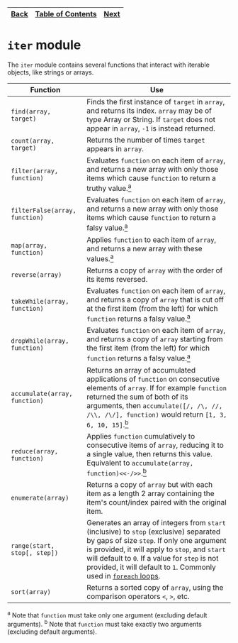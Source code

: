 [Back](14stdcollections.md) | [Table of Contents](../README.md#table-of-contents) | [Next](16stdmath.md)
---                         | ---                                                 | ---

# `iter` module

The `iter` module contains several functions that interact with iterable objects, like strings or arrays.

Function                       | Use
---                            | ---
`find(array, target)`          | Finds the first instance of `target` in `array`, and returns its index. `array` may be of type Array or String. If `target` does not appear in `array`, `-1` is instead returned.
`count(array, target)`         | Returns the number of times `target` appears in `array`.
`filter(array, function)`      | Evaluates `function` on each item of `array`, and returns a new array with only those items which cause `function` to return a truthy value.[<sup>a</sup>](#note-a)
`filterFalse(array, function)` | Evaluates `function` on each item of `array`, and returns a new array with only those items which cause `function` to return a falsy value.[<sup>a</sup>](#note-a)
`map(array, function)`         | Applies `function` to each item of `array`, and returns a new array with these values.[<sup>a</sup>](#note-a)
`reverse(array)`               | Returns a copy of `array` with the order of its items reversed.
`takeWhile(array, function)`   | Evaluates `function` on each item of `array`, and returns a copy of `array` that is cut off at the first item (from the left) for which `function` returns a falsy value.[<sup>a</sup>](#note-a)
`dropWhile(array, function)`   | Evaluates `function` on each item of `array`, and returns a copy of `array` starting from the first item (from the left) for which `function` returns a falsy value.[<sup>a</sup>](#note-a)
`accumulate(array, function)`  | Returns an array of accumulated applications of `function` on consecutive elements of `array`. If for example `function` returned the sum of both of its arguments, then `accumulate([/, /\, //, /\\, /\/], function)` would return `[1, 3, 6, 10, 15]`.[<sup>b</sup>](#note-b)
`reduce(array, function)`      | Applies `function` cumulatively to consecutive items of `array`, reducing it to a single value, then returns this value. Equivalent to `accumulate(array, function)<<-/>>`.[<sup>b</sup>](#note-b)
`enumerate(array)`             | Returns a copy of `array` but with each item as a length 2 array containing the item's count/index paired with the original item.
`range(start, stop[, step])` | Generates an array of integers from `start` (inclusive) to `stop` (exclusive) separated by gaps of size `step`. If only one argument is provided, it will apply to `stop`, and `start` will default to `0`. If a value for `step` is not provided, it will default to `1`. Commonly used in [`foreach` loops](09controlflow.md#foreach-loop).
`sort(array)`                  | Returns a sorted copy of `array`, using the comparison operators `<`, `>`, etc.

<sup id="note-a">a</sup> Note that `function` must take only one argument (excluding default arguments).
<sup id="note-b">b</sup> Note that `function` must take exactly two arguments (excluding default arguments).
